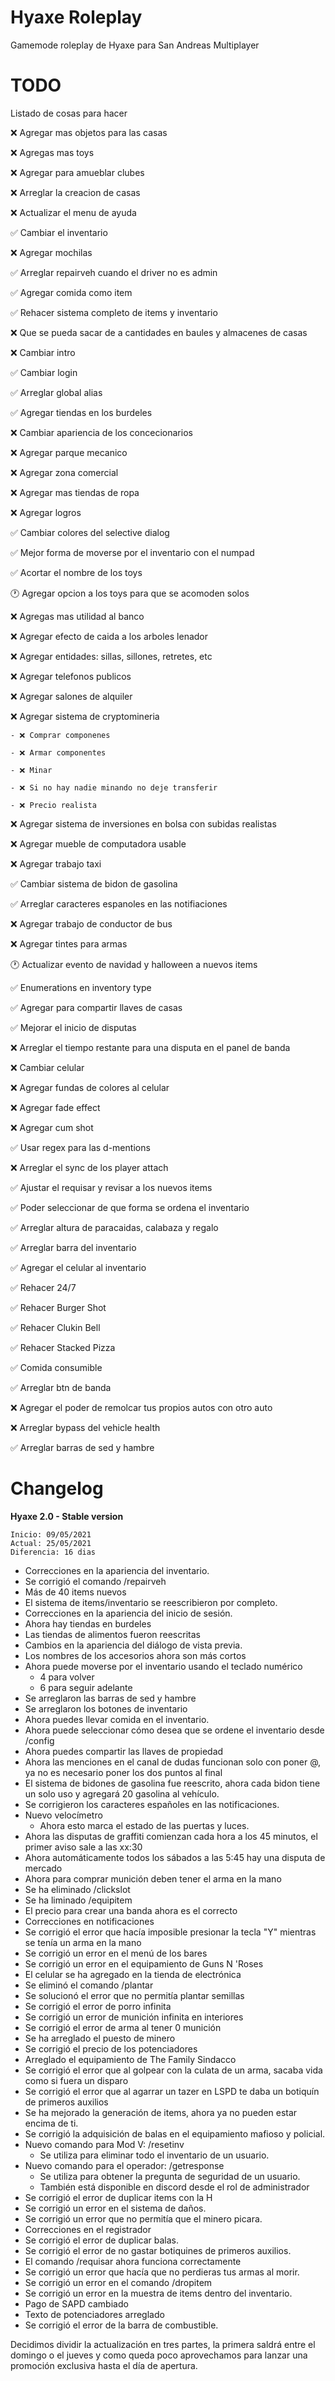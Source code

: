 # Hyaxe Roleplay
Gamemode roleplay de Hyaxe para San Andreas Multiplayer

# TODO
Listado de cosas para hacer

❌ Agregar mas objetos para las casas

❌ Agregas mas toys

❌ Agregar para amueblar clubes

❌ Arreglar la creacion de casas

❌ Actualizar el menu de ayuda

✅ Cambiar el inventario

❌ Agregar mochilas

✅ Arreglar repairveh cuando el driver no es admin

✅ Agregar comida como item

✅ Rehacer sistema completo de items y inventario

❌ Que se pueda sacar de a cantidades en baules y almacenes de casas

❌ Cambiar intro

✅ Cambiar login

✅ Arreglar global alias

✅ Agregar tiendas en los burdeles

❌ Cambiar apariencia de los concecionarios 

❌ Agregar parque mecanico

❌ Agregar zona comercial

❌ Agregar mas tiendas de ropa

❌ Agregar logros

✅ Cambiar colores del selective dialog

✅ Mejor forma de moverse por el inventario con el numpad

✅ Acortar el nombre de los toys

🕐 Agregar opcion a los toys para que se acomoden solos

❌ Agregas mas utilidad al banco

❌ Agregar efecto de caida a los arboles lenador

❌ Agregar entidades: sillas, sillones, retretes, etc

❌ Agregar telefonos publicos

❌ Agregar salones de alquiler

❌ Agregar sistema de cryptomineria

	- ❌ Comprar componenes

	- ❌ Armar componentes

	- ❌ Minar

	- ❌ Si no hay nadie minando no deje transferir

	- ❌ Precio realista

❌ Agregar sistema de inversiones en bolsa con subidas realistas

❌ Agregar mueble de computadora usable

❌ Agregar trabajo taxi

✅ Cambiar sistema de bidon de gasolina

✅ Arreglar caracteres espanoles en las notifiaciones

❌ Agregar trabajo de conductor de bus

❌ Agregar tintes para armas

🕐 Actualizar evento de navidad y halloween a nuevos items

✅ Enumerations en inventory type

✅ Agregar para compartir llaves de casas

✅ Mejorar el inicio de disputas

❌ Arreglar el tiempo restante para una disputa en el panel de banda

❌ Cambiar celular

❌ Agregar fundas de colores al celular

❌ Agregar fade effect

❌ Agregar cum shot

✅ Usar regex para las d-mentions

❌ Arreglar el sync de los player attach

✅ Ajustar el requisar y revisar a los nuevos items

✅ Poder seleccionar de que forma se ordena el inventario

✅ Arreglar altura de paracaidas, calabaza y regalo

✅ Arreglar barra del inventario

✅ Agregar el celular al inventario

✅ Rehacer 24/7

✅ Rehacer Burger Shot

✅ Rehacer Clukin Bell

✅ Rehacer Stacked Pizza

✅ Comida consumible

✅ Arreglar btn de banda

❌ Agregar el poder de remolcar tus propios autos con otro auto

❌ Arreglar bypass del vehicle health

✅ Arreglar barras de sed y hambre

# Changelog
**Hyaxe 2.0 - Stable version**
```
Inicio: 09/05/2021
Actual: 25/05/2021
Diferencia: 16 dias
```

* Correcciones en la apariencia del inventario.
* Se corrigió el comando /repairveh
* Más de 40 items nuevos
* El sistema de items/inventario se reescribieron por completo.
* Correcciones en la apariencia del inicio de sesión.
* Ahora hay tiendas en burdeles
* Las tiendas de alimentos fueron reescritas
* Cambios en la apariencia del diálogo de vista previa.
* Los nombres de los accesorios ahora son más cortos
* Ahora puede moverse por el inventario usando el teclado numérico
	- 4 para volver
	- 6 para seguir adelante
* Se arreglaron las barras de sed y hambre
* Se arreglaron los botones de inventario
* Ahora puedes llevar comida en el inventario.
* Ahora puede seleccionar cómo desea que se ordene el inventario desde /config
* Ahora puedes compartir las llaves de propiedad
* Ahora las menciones en el canal de dudas funcionan solo con poner @, ya no es necesario poner los dos puntos al final
* El sistema de bidones de gasolina fue reescrito, ahora cada bidon tiene un solo uso y agregará 20 gasolina al vehículo.
* Se corrigieron los caracteres españoles en las notificaciones.
* Nuevo velocímetro
	- Ahora esto marca el estado de las puertas y luces.
* Ahora las disputas de graffiti comienzan cada hora a los 45 minutos, el primer aviso sale a las xx:30
* Ahora automáticamente todos los sábados a las 5:45 hay una disputa de mercado
* Ahora para comprar munición deben tener el arma en la mano
* Se ha eliminado /clickslot
* Se ha liminado /equipitem
* El precio para crear una banda ahora es el correcto
* Correcciones en notificaciones
* Se corrigió el error que hacía imposible presionar la tecla "Y" mientras se tenía un arma en la mano
* Se corrigió un error en el menú de los bares
* Se corrigió un error en el equipamiento de Guns N 'Roses
* El celular se ha agregado en la tienda de electrónica
* Se eliminó el comando /plantar
* Se solucionó el error que no permitía plantar semillas
* Se corrigió el error de porro infinita
* Se corrigió un error de munición infinita en interiores
* Se corrigió el error de arma al tener 0 munición
* Se ha arreglado el puesto de minero
* Se corrigió el precio de los potenciadores
* Arreglado el equipamiento de The Family Sindacco
* Se corrigió el error que al golpear con la culata de un arma, sacaba vida como si fuera un disparo
* Se corrigió el error que al agarrar un tazer en LSPD te daba un botiquín de primeros auxilios
* Se ha mejorado la generación de items, ahora ya no pueden estar encima de ti.
* Se corrigió la adquisición de balas en el equipamiento mafioso y policial.
* Nuevo comando para Mod V: /resetinv
	- Se utiliza para eliminar todo el inventario de un usuario.
* Nuevo comando para el operador: /getresponse
	- Se utiliza para obtener la pregunta de seguridad de un usuario.
	- También está disponible en discord desde el rol de administrador
* Se corrigió el error de duplicar items con la H
* Se corrigió un error en el sistema de daños.
* Se corrigió un error que no permitía que el minero picara.
* Correcciones en el registrador
* Se corrigió el error de duplicar balas.
* Se corrigió el error de no gastar botiquines de primeros auxilios.
* El comando /requisar ahora funciona correctamente
* Se corrigió un error que hacía que no perdieras tus armas al morir.
* Se corrigió un error en el comando /dropitem
* Se corrigió un error en la muestra de items dentro del inventario.
* Pago de SAPD cambiado
* Texto de potenciadores arreglado
* Se corrigió el error de la barra de combustible.



Decidimos dividir la actualización en tres partes, la primera saldrá entre el domingo o el jueves y como queda poco aprovechamos para lanzar una promoción exclusiva hasta el día de apertura.